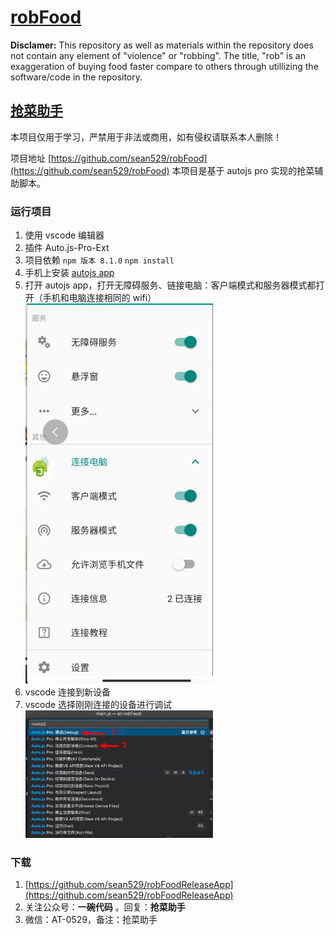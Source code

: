 # [robFood](https://github.com/sean529/robFood)

**Disclamer:** This repository as well as materials within the repository does not contain any element of "violence" or "robbing". The title, "rob" is an exaggeration of buying food faster compare to others through utillizing the software/code in the repository.  

## [抢菜助手](https://github.com/sean529/robFood)
本项目仅用于学习，严禁用于非法或商用，如有侵权请联系本人删除！

项目地址 [https://github.com/sean529/robFood](https://github.com/sean529/robFood)
本项目是基于 autojs pro 实现的抢菜辅助脚本。

### 运行项目

1. 使用 vscode 编辑器
2. 插件 Auto.js-Pro-Ext
3. 项目依赖
   `npm 版本 8.1.0`
   `npm install`
4. 手机上安装 [autojs app](https://autojspro-apk-1252460104.cos.ap-guangzhou.myqcloud.com/autojspro8.0-latest.apk)
5. 打开 autojs app，打开无障碍服务、链接电脑：客户端模式和服务器模式都打开（手机和电脑连接相同的 wifi）
   <img src="./assets/autojs.png" width="300">
6. vscode 连接到新设备
7. vscode 选择刚刚连接的设备进行调试
   <img src="./assets/vscode-autojs.jpeg" width="300">

### 下载

1. [https://github.com/sean529/robFoodReleaseApp](https://github.com/sean529/robFoodReleaseApp)
2. 关注公众号：**一碗代码** 。回复：**抢菜助手**
3. 微信：AT-0529，备注：抢菜助手
